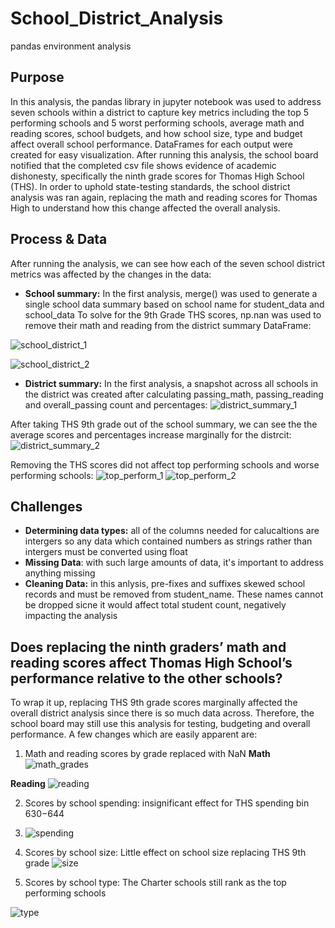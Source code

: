 # School_District_Analysis
pandas environment analysis

## Purpose
In this analysis, the pandas library in jupyter notebook was used to address seven schools within a district to capture key metrics including the top 5 performing schools and 5 worst performing schools, average math and reading scores, school budgets, and how school size, type and budget affect overall school performance. DataFrames for each output were created for easy visualization. After running this analysis, the school board notified that the completed csv file shows evidence of academic dishonesty, specifically the ninth grade scores for Thomas High School (THS). In order to uphold state-testing standards, the school district analysis was ran again, replacing the math and reading scores for Thomas High to understand how this change affected the overall analysis.

## Process & Data
After running the analysis, we can see how each of the seven school district metrics was affected by the changes in the data:

- **School summary:** In the first analysis, merge() was used to generate a single school data summary based on school name for student_data and school_data
To solve for the 9th Grade THS scores, np.nan was used to remove their math and reading from the district summary DataFrame:

![school_district_1](https://user-images.githubusercontent.com/79612565/114319759-b58cb900-9ac7-11eb-945b-ffb97c4673b4.png)

![school_district_2](https://user-images.githubusercontent.com/79612565/114319768-bcb3c700-9ac7-11eb-86e5-4e52af70bc2f.png)



- **District summary:** In the first analysis, a snapshot across all schools in the district was created after calculating passing_math, passing_reading and overall_passing count and percentages:
 ![district_summary_1](https://user-images.githubusercontent.com/79612565/114319771-c1787b00-9ac7-11eb-8d75-1e30fde1a7ba.png)

 
 After taking THS 9th grade out of the school summary, we can see the the average scores and percentages increase marginally for the distrcit:
![district_summary_2](https://user-images.githubusercontent.com/79612565/114319778-c5a49880-9ac7-11eb-865d-f4e117072a9b.png)

Removing the THS scores did not affect top performing schools and worse performing schools:
![top_perform_1](https://user-images.githubusercontent.com/79612565/114320079-1c5ea200-9ac9-11eb-93f6-4c826941b704.png)
![top_perform_2](https://user-images.githubusercontent.com/79612565/114320081-1e286580-9ac9-11eb-9fe8-047cc1eadbb3.png)


## Challenges
- **Determining data types:** all of the columns needed for calucaltions are intergers so any data which contained numbers as strings rather than intergers must be converted using float
- **Missing Data**: with such large amounts of data, it's important to address anything missing
- **Cleaning Data:** in this anlysis, pre-fixes and suffixes skewed school records and must be removed from student_name. These names cannot be dropped sicne it would affect total student count, negatively impacting the analysis

## Does replacing the ninth graders’ math and reading scores affect Thomas High School’s performance relative to the other schools?
To wrap it up, replacing THS 9th grade scores marginally affected the overall district analysis since there is so much data across. Therefore, the school board may still use this analysis for testing, budgeting and overall performance. 
A few changes which are easily apparent are:

1. Math and reading scores by grade replaced with NaN
**Math**
![math_grades](https://user-images.githubusercontent.com/79612565/114320562-3a2d0680-9acb-11eb-897a-ee7033ed8b60.png)

**Reading**
![reading](https://user-images.githubusercontent.com/79612565/114320564-3c8f6080-9acb-11eb-8c95-64e297e25807.png)

2. Scores by school spending: insignificant effect for THS spending bin $630-$644
3. ![spending](https://user-images.githubusercontent.com/79612565/114321042-ae68a980-9acd-11eb-90aa-d985cb09d570.png)

3. Scores by school size: Little effect on school size replacing THS 9th grade
![size](https://user-images.githubusercontent.com/79612565/114321022-a1e45100-9acd-11eb-9465-45c07259c5ce.png)

4. Scores by school type: The Charter schools still rank as the top performing schools

![type](https://user-images.githubusercontent.com/79612565/114321015-9abd4300-9acd-11eb-9667-a9310947ac8b.png)

